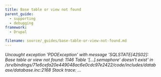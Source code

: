 ```yaml
---
title: Base table or view not found
parent_guide:
  - supporting
  - debugging
framework:
  - Drupal

filename: source/_guides/base-table-or-view-not-found.md
---
```


_Uncaught exception 'PDOException' with message 'SQLSTATE[42S02]: Base table or view not found: 1146 Table '[...].semaphore' doesn't exist' in /srv/bindings/71e6cefa20e449048ac6e0cdc97e2422/code/includes/database/database.inc:2168 Stack trace: ..._
